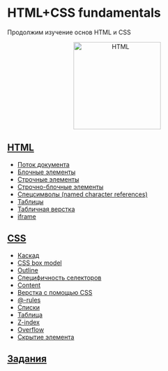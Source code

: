# HTML+CSS fundamentals

Продолжим изучение основ HTML и CSS

<p align="center">
    <img
        width='200'
        title='HTML'
        src="https://upload.wikimedia.org/wikipedia/commons/thumb/1/10/CSS3_and_HTML5_logos_and_wordmarks.svg/2000px-CSS3_and_HTML5_logos_and_wordmarks.svg.png"
    />
</p>

## [HTML](html-fundamentals.md)

- [Поток документа](html-fundamentals.md#поток-документа)
- [Блочные элементы](html-fundamentals.md#блочные-элементы)
- [Строчные элементы](html-fundamentals.md#строчные-элементы)
- [Строчно-блочные элементы](html-fundamentals.md#строчно-блочные-элементы)
- [Спецсимволы (named character references)](html-fundamentals.md#спецсимволы-named-character-references)
- [Таблицы](html-fundamentals.md#таблицы)
- [Табличная верстка](html-fundamentals.md#табличная-верстка)
- [iframe](html-fundamentals.md#iframe)

## [CSS](css-fundamentals.md)

- [Каскад](css-fundamentals.md#каскад)
- [CSS box model](css-fundamentals.md#css-box-model)
- [Outline](css-fundamentals.md#outline)
- [Специфичность селекторов](css-fundamentals.md#специфичность-селекторов)
- [Content](css-fundamentals.md#content)
- [Верстка с помощью CSS](css-fundamentals.md#верстка-с-помощью-css)
- [@-rules](css-fundamentals.md#rules)
- [Списки](css-fundamentals.md#списки)
- [Таблица](css-fundamentals.md#таблица)
- [Z-index](css-fundamentals.md#z-index)
- [Overflow](css-fundamentals.md#overflow)
- [Скрытие элемента](css-fundamentals.md#скрытие-элемента)

## [Задания](html-css-fundamentals-tasks.md)
